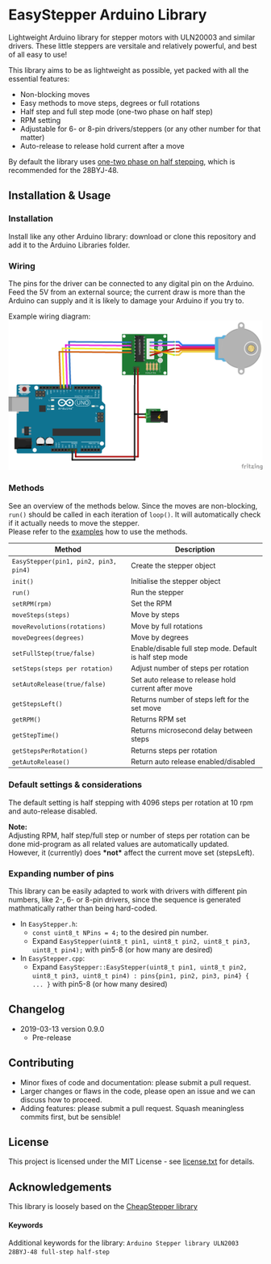 # EasyStepper Arduino Library
Lightweight Arduino library for stepper motors with ULN20003 and similar drivers. These little steppers are versitale and relatively powerful, 
and best of all easy to use!

This library aims to be as lightweight as possible, yet packed with all the essential features:
* Non-blocking moves
* Easy methods to move steps, degrees or full rotations
* Half step and full step mode (one-two phase on half step)
* RPM setting
* Adjustable for 6- or 8-pin drivers/steppers (or any other number for that matter)
* Auto-release to release hold current after a move

By default the library uses [one-two phase on half stepping](https://www.rs-online.com/designspark/stepper-motors-and-drives-what-is-full-step-half-step-and-microstepping), which is recommended for the 28BYJ-48. 


## Installation & Usage

### Installation
Install like any other Arduino library: download or clone this repository and add it to the Arduino Libraries folder.

### Wiring
The pins for the driver can be connected to any digital pin on the Arduino. Feed the 5V from an external source; 
the current draw is more than the Arduino can supply and it is likely to damage your Arduino if you try to.

Example wiring diagram:
![wiring diagram](extra/uln2003_wiring_diagram_bb.png)

### Methods
See an overview of the methods below. Since the moves are non-blocking, `run()` should be called in each iteration of `loop()`. It will automatically check if it actually needs to move the stepper.\
Please refer to the [examples](examples/) how to use the methods.

| Method | Description |
| --- | --- |
| `EasyStepper(pin1, pin2, pin3, pin4)` | Create the stepper object |
| `init()` | Initialise the stepper object |
| `run()` | Run the stepper |
| `setRPM(rpm)` | Set the RPM |
| `moveSteps(steps)` | Move by steps |
| `moveRevolutions(rotations)`| Move by full rotations |
| `moveDegrees(degrees)` | Move by degrees |
| `setFullStep(true/false)` | Enable/disable full step mode. Default is half step mode |
| `setSteps(steps per rotation)` | Adjust number of steps per rotation |
| `setAutoRelease(true/false)` | Set auto release to release hold current after move |
| `getStepsLeft()` | Returns number of steps left for the set move |
| `getRPM()` | Returns RPM set |
| `getStepTime()` | Returns microsecond delay between steps |
| `getStepsPerRotation()` | Returns steps per rotation |
| `getAutoRelease()` | Return auto release enabled/disabled |

### Default settings & considerations
The default setting is half stepping with 4096 steps per rotation at 10 rpm and auto-release disabled.

**Note:**\
Adjusting RPM, half step/full step or number of steps per rotation can be done mid-program as all related values are automatically updated.\
However, it \(currently\) does **\*not\*** affect the current move set \(stepsLeft\).

### Expanding number of pins
This library can be easily adapted to work with drivers with different pin numbers, like 2-, 6- or 8-pin drivers, since the sequence is generated mathmatically rather than being hard-coded.
- In `EasyStepper.h`:
  + `const uint8_t NPins = 4;` to the desired pin number.
  + Expand `EasyStepper(uint8_t pin1, uint8_t pin2, uint8_t pin3, uint8_t pin4);` with pin5-8 (or how many are desired)
- In `EasyStepper.cpp`:
  + Expand `EasyStepper::EasyStepper(uint8_t pin1, uint8_t pin2, uint8_t pin3, uint8_t pin4) : pins{pin1, pin2, pin3, pin4} { ... }` with pin5-8 (or how many desired)


## Changelog

* 2019-03-13 version 0.9.0
  * Pre-release

## Contributing

- Minor fixes of code and documentation: please submit a pull request.
- Larger changes or flaws in the code, please open an issue and we can discuss how to proceed.
- Adding features: please submit a pull request. Squash meaningless commits first, but be sensible!

## License

This project is licensed under the MIT License - see [license.txt](license.txt) for details.

## Acknowledgements
This library is loosely based on the [CheapStepper library](https://github.com/tyhenry/CheapStepper)


#### Keywords
Additional keywords for the library:
```Arduino Stepper library ULN2003 28BYJ-48 full-step half-step```
